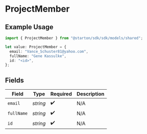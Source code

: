 # ProjectMember

## Example Usage

```typescript
import { ProjectMember } from "@starton/sdk/sdk/models/shared";

let value: ProjectMember = {
  email: "Vance_Schuster81@yahoo.com",
  fullName: "Gene Kassulke",
  id: "<id>",
};
```

## Fields

| Field              | Type               | Required           | Description        |
| ------------------ | ------------------ | ------------------ | ------------------ |
| `email`            | *string*           | :heavy_check_mark: | N/A                |
| `fullName`         | *string*           | :heavy_check_mark: | N/A                |
| `id`               | *string*           | :heavy_check_mark: | N/A                |